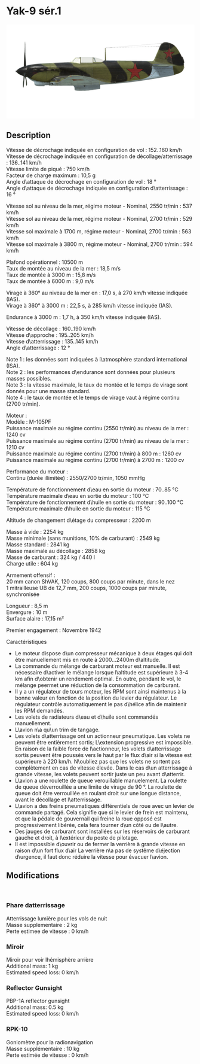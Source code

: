 # Yak-9 sér.1  
  
![yak9s1](../images/yak9s1.png)  
  
## Description  
  
Vitesse de décrochage indiquée en configuration de vol : 152..160 km/h  
Vitesse de décrochage indiquée en configuration de décollage/atterrissage : 136..141 km/h  
Vitesse limite de piqué : 750 km/h  
Facteur de charge maximum : 10,5 g  
Angle d\attaque de décrochage en configuration de vol : 18 °  
Angle d\attaque de décrochage indiquée en configuration d\atterrissage : 16 °  
  
Vitesse sol au niveau de la mer, régime moteur - Nominal, 2550 tr/min : 537 km/h  
Vitesse sol au niveau de la mer, régime moteur - Nominal, 2700 tr/min : 529 km/h  
Vitesse sol maximale à 1700 m, régime moteur - Nominal, 2700 tr/min : 563 km/h  
Vitesse sol maximale à 3800 m, régime moteur - Nominal, 2700 tr/min : 594 km/h  
  
Plafond opérationnel : 10500 m  
Taux de montée au niveau de la mer : 18,5 m/s  
Taux de montée à 3000 m : 15,8 m/s  
Taux de montée à 6000 m : 9,0 m/s  
  
Virage à 360° au niveau de la mer en : 17,0 s, à 270 km/h vitesse indiquée (IAS).  
Virage à 360° à 3000 m : 22,5 s, à 285 km/h vitesse indiquée (IAS).  
  
Endurance à 3000 m : 1,7 h, à 350 km/h vitesse indiquée (IAS).  
  
Vitesse de décollage : 160..190 km/h  
Vitesse d\approche : 195..205 km/h  
Vitesse d\atterrissage : 135..145 km/h  
Angle d\atterrissage : 12 °  
  
Note 1 : les données sont indiquées à l\atmosphère standard international (ISA).  
Note 2 : les performances d\endurance sont données pour plusieurs masses possibles.  
Note 3 : la vitesse maximale, le taux de montée et le temps de virage sont donnés pour une masse standard.  
Note 4 : le taux de montée et le temps de virage vaut à régime continu (2700 tr/min).  
  
Moteur :  
Modèle : M-105PF  
Puissance maximale au régime continu (2550 tr/min) au niveau de la mer : 1240 cv  
Puissance maximale au régime continu (2700 tr/min) au niveau de la mer : 1210 cv  
Puissance maximale au régime continu (2700 tr/min) à 800 m : 1260 cv  
Puissance maximale au régime continu (2700 tr/min) à 2700 m : 1200 cv  
  
Performance du moteur :  
Continu (durée illimitée) : 2550/2700 tr/min, 1050 mmHg  
  
Température de fonctionnement d\eau en sortie du moteur : 70..85 °C  
Température maximale d\eau en sortie du moteur : 100 °C  
Température de fonctionnement d\huile en sortie du moteur : 90..100 °C  
Température maximale d\huile en sortie du moteur : 115 °C  
  
Altitude de changement d\étage du compresseur : 2200 m  
  
Masse à vide : 2254 kg  
Masse minimale (sans munitions, 10% de carburant) : 2549 kg  
Masse standard : 2841 kg  
Masse maximale au décollage : 2858 kg  
Masse de carburant : 324 kg / 440 l  
Charge utile : 604 kg  
  
Armement offensif :  
20 mm canon ShVAK, 120 coups, 800 coups par minute, dans le nez  
1 mitrailleuse UB de 12,7 mm, 200 coups, 1000 coups par minute, synchronisée  
  
Longueur : 8,5 m  
Envergure : 10 m  
Surface alaire : 17,15 m²  
  
Premier engagement : Novembre 1942  
  
Caractéristiques  
- Le moteur dispose d\un compresseur mécanique à deux étages qui doit être manuellement mis en route à 2000...2400m d\altitude.  
- La commande du mélange de carburant moteur est manuelle. Il est nécessaire d\activer le mélange lorsque l\altitude est supérieure à 3-4 km afin d\obtenir un rendement optimal. En outre, pendant le vol, le mélange peermet une réduction de la consommation de carburant.  
- Il y a un régulateur de tours moteur, les RPM sont ainsi maintenus à la bonne valeur en fonction de la position du levier du régulateur. Le régulateur contrôle automatiquement le pas d\hélice afin de maintenir les RPM demandés.  
- Les volets de radiateurs d\eau et d\huile sont commandés manuellement.  
- L\avion n\a qu\un trim de tangage.  
- Les volets d\atterrissage ont un actionneur pneumatique. Les volets ne peuvent être entièrement sortis; L\extension progressive est impossible. En raison de la faible force de l\actionneur, les volets d\atterrissage sortis peuvent être poussés vers le haut par le flux d\air si la vitesse est supérieure à 220 km/h. N\oubliez pas que les volets ne sortent pas complètement en cas de vitesse élevée. Dans le cas d\un atterrissage à grande vitesse, les volets peuvent sortir juste un peu avant d\atterrir.  
- L\avion a une roulette de queue verouillable manuelement. La roulette de queue déverrouillée a une limite de virage de 90 °. La roulette de queue doit être verrouillée en roulant droit sur une longue distance, avant le décollage et l\atterrissage.  
- L\avion a des freins pneumatiques différentiels de roue avec un levier de commande partagé. Cela signifie que si le levier de frein est maintenu, et que la pédale de gouvernail qui freine la roue opposé est progressivement libérée, cela fera tourner d\un côté ou de l\autre.  
- Des jauges de carburant sont installées sur les réservoirs de carburant gauche et droit, à l\extérieur du poste de pilotage.  
- Il est impossible d\ouvrir ou de fermer la verrière à grande vitesse en raison d\un fort flux d\air La verrière n\a pas de systême d\éjection d\urgence, il faut donc réduire la vitesse pour évacuer l\avion.  
  
## Modifications  
  ﻿
  
### Phare datterrissage  
  
Atterrissage lumière pour les vols de nuit  
Masse supplementaire : 2 kg  
Perte estimee de vitesse : 0 km/h  ﻿
  
### Miroir  
  
Miroir pour voir lhémisphère arrière  
Additional mass: 1 kg  
Estimated speed loss: 0 km/h  ﻿
  
### Reflector Gunsight  
  
PBP-1A reflector gunsight  
Additional mass: 0.5 kg  
Estimated speed loss: 0 km/h  ﻿
  
  
### RPK-10  
  
Goniomètre pour la radionavigation  
Masse supplémentaire : 10 kg  
Perte estimée de vitesse : 0 km/h  